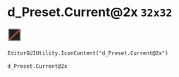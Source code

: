 # d_Preset.Current@2x `32x32`
<img src="/img/d_Preset.Current.png" width=32 height=32>

``` CSharp
EditorGUIUtility.IconContent("d_Preset.Current@2x")
```
```
d_Preset.Current@2x
```
